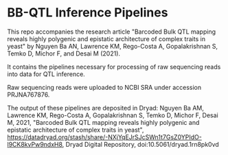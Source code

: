 # BB-QTL Inference Pipelines
This repo accompanies the research article "Barcoded Bulk QTL mapping reveals highly
polygenic and epistatic architecture of complex traits in yeast" by Nguyen Ba AN, 
Lawrence KM, Rego-Costa A, Gopalakrishnan S, Temko D, Michor F, and Desai M (2021).

It contains the pipelines necessary for processing of raw sequencing reads into
data for QTL inference.

Raw sequencing reads were uploaded to NCBI SRA under accession PRJNA767876.

The output of these pipelines are deposited in Dryad:
Nguyen Ba AM, Lawrence KM, Rego-Costa A, Gopalakrishnan S, Temko D, Michor F, Desai M, 2021, 
"Barcoded Bulk QTL mapping reveals highly polygenic and epistatic architecture of complex traits in yeast", 
https://datadryad.org/stash/share/-NXjYqEJrSJcSWn1t7GsZ0YPIdO-l9CK8kvPw9ndxH8, 
Dryad Digital Repository, doi:10.5061/dryad.1rn8pk0vd
